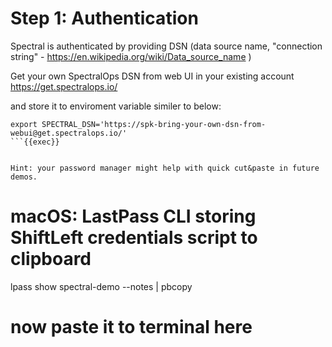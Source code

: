 # Step 1: Authentication

Spectral is authenticated by providing DSN (data source name, "connection string" - https://en.wikipedia.org/wiki/Data_source_name )

Get your own SpectralOps DSN from web UI in your existing account 
https://get.spectralops.io/

and store it to enviroment variable similer to below:
```
export SPECTRAL_DSN='https://spk-bring-your-own-dsn-from-webui@get.spectralops.io/'
```{{exec}} 


Hint: your password manager might help with quick cut&paste in future demos.

```
# macOS: LastPass CLI storing ShiftLeft credentials script to clipboard
lpass show spectral-demo --notes | pbcopy
# now paste it to terminal here
```
